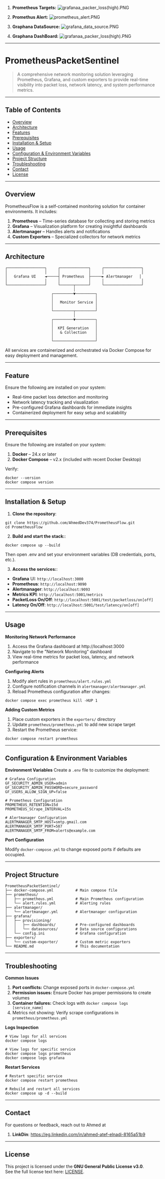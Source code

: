 1. **Prometheus Targets:** 
![grafanaa_packer_loss(high).PNG](Images/grafanaa_packer_loss(high).PNG)

2. **Promethus Alert:** 
![prometheus_alert.PNG](Images/prometheus_alert.PNG)

3. **Graphana DataSource:** 
![grafana_data_source.PNG](images/grafana_data_source.PNG)  

4. **Graphana DashBoard:** 
![grafanaa_packer_loss(high).PNG](Images/grafanaa_packer_loss(high).PNG)


---

# PrometheusPacketSentinel

> A comprehensive network monitoring solution leveraging Prometheus, Grafana, and custom exporters to provide real-time visibility into packet loss, network latency, and system performance metrics.

---

##  Table of Contents

- [Overview](#overview)  
- [Architecture](#architecture)
- [Features](#features)   
- [Prerequisites](#prerequisites)  
- [Installation & Setup](#installation--setup)  
- [Usage](#usage)  
- [Configuration & Environment Variables](#configuration--environment-variables)  
- [Project Structure](#project-structure)
- [Troubleshooting](#Troubleshooting)  
- [Contact](#contact)  
- [License](#license)

---

## Overview

PrometheusFlow is a self-contained monitoring solution for container environments. It includes:

1. **Prometheus** – Time-series database for collecting and storing metrics
2. **Grafana** – Visualization platform for creating insightful dashboards
3. **Alertmanager** – Handles alerts and notifications
4. **Custom Exporters** – Specialized collectors for network metrics

---

## Architecture

```plaintext
┌─────────────────┐     ┌─────────────┐     ┌─────────────────┐
│                 │     │             │     │                 │
│   Grafana UI    ◄─────┤ Prometheus  ├─────► Alertmanager   │
│                 │     │             │     │                 │
└─────────────────┘     └──────┬──────┘     └─────────────────┘
                               │
                     ┌─────────▼─────────┐
                     │                   │
                     │   Monitor Service │
                     │                   │
                     └─────────┬─────────┘
                               │
                     ┌─────────▼─────────┐
                     │                   │
                     │  KPI Generation   │
                     │   & Collection    │
                     │                   │
                     └───────────────────┘
```
All services are containerized and orchestrated via Docker Compose for easy deployment and management.

---
## Feature

Ensure the following are installed on your system:
  - Real-time packet loss detection and monitoring
  - Network latency tracking and visualization
  - Pre-configured Grafana dashboards for immediate insights
  - Containerized deployment for easy setup and scalability

---

## Prerequisites

Ensure the following are installed on your system:

1. **Docker** – 24.x or later
2. **Docker Compose** – v2.x (included with recent Docker Desktop)

Verify:

```plaintext
docker --version
docker compose version
```

---

## Installation & Setup

1. **Clone the repository**:
```plaintext
git clone https://github.com/AhmedDev374/PrometheusFlow.git
cd PrometheusFlow
```

2. **Build and start the stack:**:
```plaintext
docker compose up --build
```
Then open .env and set your environment variables (DB credentials, ports, etc.).

3. **Access the services:**:

  - **Grafana** UI: ```http://localhost:3000```
  - **Prometheus**: ```http://localhost:9090```
  - **Alertmanager**: ```http://localhost:9093```
  - **Metrics KPI**: ```http://localhost:5001/metrics```
  - **PacketLoss On/Off**: ```http://localhost:5001/test/packetloss/on[off]```
  - **Latency On/Off**: ```http://localhost:5001/test/latency/on[off]```

---

## Usage
**Monitoring Network Performance**

1. Access the Grafana dashboard at http://localhost:3000
2. Navigate to the "Network Monitoring" dashboard
3. View real-time metrics for packet loss, latency, and network performance

**Configuring Alerts**

1. Modify alert rules in ```prometheus/alert.rules.yml```
2. Configure notification channels in ```alertmanager/alertmanager.yml```
3. Reload Prometheus configuration after changes:

```plaintext
docker compose exec prometheus kill -HUP 1
```
**Adding Custom Metrics**

1. Place custom exporters in the ```exporters/``` directory
2. Update ```prometheus/prometheus.yml``` to add new scrape target
3. Restart the Prometheus service:
```plaintext
docker compose restart prometheus
```
---

## Configuration & Environment Variables

**Environment Variables**
Create a ```.env``` file to customize the deployment:

```plaintext
# Grafana Configuration
GF_SECURITY_ADMIN_USER=admin
GF_SECURITY_ADMIN_PASSWORD=secure_password
GF_USERS_ALLOW_SIGN_UP=false

# Prometheus Configuration
PROMETHEUS_RETENTION=15d
PROMETHEUS_SCrape_INTERVAL=15s

# Alertmanager Configuration
ALERTMANAGER_SMTP_HOST=smtp.gmail.com
ALERTMANAGER_SMTP_PORT=587
ALERTMANAGER_SMTP_FROM=alerts@example.com
```
**Port Configuration**

Modify ```docker-compose.yml``` to change exposed ports if defaults are occupied.

---

## Project Structure
```plaintext
PrometheusPacketSentinel/
├── docker-compose.yml          # Main compose file
├── prometheus/
│   ├── prometheus.yml          # Main Prometheus configuration
│   └── alert.rules.yml         # Alerting rules
├── alertmanager/
│   └── alertmanager.yml        # Alertmanager configuration
├── grafana/
│   ├── provisioning/
│   │   ├── dashboards/         # Pre-configured dashboards
│   │   └── datasources/        # Data source configurations
│   └── config.ini              # Grafana configuration
├── exporters/
│   └── custom-exporter/        # Custom metric exporters
└── README.md                   # This documentation
```
---

## Troubleshooting

**Common Issues**
  1. **Port conflicts:** Change exposed ports in ```docker-compose.yml```
  2. **Permission issues:** Ensure Docker has proper permissions to create volumes
  3. **Container failures:** Check logs with ```docker compose logs [service_name]```
  4. Metrics not showing: Verify scrape configurations in ```prometheus/prometheus.yml```

**Logs Inspection**
```plaintext
# View logs for all services
docker compose logs

# View logs for specific service
docker compose logs prometheus
docker compose logs grafana
```

**Restart Services**
```plaintext
# Restart specific service
docker compose restart prometheus

# Rebuild and restart all services
docker compose up -d --build
```

---

## Contact

For questions or feedback, reach out to Ahmed at

1. **LinkDin**: https://eg.linkedin.com/in/ahmed-atef-elnadi-8165a51b9

---

## License

This project is licensed under the **GNU General Public License v3.0**.  
See the full license text here: [LICENSE](LICENSE).

